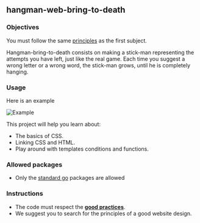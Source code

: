 ## hangman-web-bring-to-death

### Objectives

You must follow the same [principles]() as the first subject.

Hangman-bring-to-death consists on making a stick-man representing the attempts you have left, just like the real game.
Each time you suggest a wrong letter or a wrong word, the stick-man grows, until he is completely hanging.

### Usage
 
Here is an example

![Example](https://i.imgur.com/bttnJyb.gif)

This project will help you learn about:

- The basics of CSS.
- Linking CSS and HTML.
- Play around with templates conditions and functions.

### Allowed packages

- Only the [standard go](https://golang.org/pkg/) packages are allowed

### Instructions

- The code must respect the [**good practices**](https://public.01-edu.org/subjects/good-practices/).
- We suggest you to search for the principles of a good website design.
